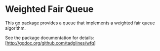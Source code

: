 Weighted Fair Queue
===

This go package provides a queue that implements a weighted fair queue algorithm.

See the package documentation for details: [http://godoc.org/github.com/tadglines/wfq]
